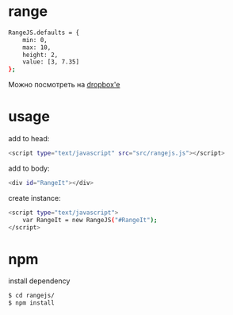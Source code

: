 # range

```bash
RangeJS.defaults = {
    min: 0,
    max: 10,
    height: 2,
    value: [3, 7.35]
};
```

Можно посмотреть на [dropbox'e](http://dl.dropboxusercontent.com/u/28323090/rangejs/index.html)

# usage

add to head:

```bash
<script type="text/javascript" src="src/rangejs.js"></script>
```

add to body:

```bash
<div id="RangeIt"></div>
```

create instance:

```bash
<script type="text/javascript">
	var RangeIt = new RangeJS("#RangeIt");
</script>
```

# npm

install dependency

```bash
$ cd rangejs/
$ npm install
```
